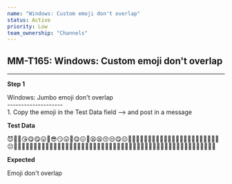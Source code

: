 ```yaml
---
name: "Windows: Custom emoji don't overlap"
status: Active
priority: Low
team_ownership: "Channels"
---
```


## MM-T165: Windows: Custom emoji don't overlap

---

**Step 1**

Windows: Jumbo emoji don't overlap\
\--------------------\
1\. Copy the emoji in the Test Data field --> and post in a message

**Test Data**

😈🤣👘😘😋😋😛🤨😎😏😛🤓😋😖🤨😫😫😚😒😋☹️🤨😒😒🤪😖😋😒😋🤨😏😩🤨😀🤨😇🧐🙃🤨🙃😟😛😔🧐☹️🤬😱😳🤫🤫😥😳🤔😨🤗😢😑🤢🤢🤢🤮🤮😪😑😑🤔😴🤭😵😑😷🤐🤐👙👨‍👧‍👧👨‍👨‍👧‍👦👚👩‍👦‍👦👔👩‍👧‍👦👠👩‍👦‍👦👨‍👦‍👦

**Expected**

Emoji don't overlap
